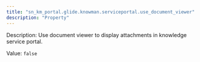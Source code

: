 ```yaml
---
title: "sn_km_portal.glide.knowman.serviceportal.use_document_viewer"
description: "Property"
---
```


Description: Use document viewer to display attachments in knowledge service portal.

Value: `false`